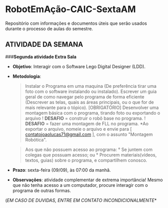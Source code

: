 # RobotEmAção-CAIC-SextaAM
Repositório com informações e documentos úteis que serão usados durante o processo de aulas do semestre.

## ATIVIDADE DA SEMANA


###**Segunda atividade Extra Sala**

- **Objetivo**: Interagir com o Software Lego Digital Designer (LDD).

- **Metodologia**:
	> Instalar o Programa em uma maquina (De preferência tirar uma foto com o software instalando ou instalado).
	> Escrever um guia geral de como navegar pelo programa de forma eficiente (Descrever as telas, quais as áreas principais, ou o que for de mais relevante para o tópico). [OBRIGATÓRIO]
	> Desenvolver uma montagem básica com o programa, tirando foto ou exportando o arquivo
	! __**DESAFIO**__ = construir o robô base no programa.
	! __**DESAFIO**__ = fazer uma montagem de FLL no programa.
		*Ao exportar o arquivo, nomeie o arquivo e envie para [ contatojoaolucas71@gmail.com ], com o assunto "Montagem Robótica".

	>Aos que não possuem acesso ao programa:
		° Se juntem com colegas que possuam acesso; ou
		° Procurem materiais(vídeos, textos, guias) sobre o programa, e compartilhem conosco.

- **Prazo**: sexta-feira (09/09), às 07:00 da manhã. 

- **Observações**: atividade complementar de extrema importância! Mesmo que não tenha acesso a um computador, procure interagir com o programa de outras formas.

(*EM CASO DE DUVIDAS, ENTRE EM CONTATO _INCONDICIONALMENTE_**